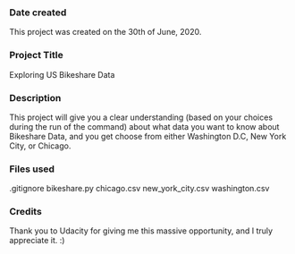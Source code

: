 ### Date created
This project was created on the 30th of June, 2020.

### Project Title
Exploring US Bikeshare Data

### Description
This project will give you a clear understanding (based on your choices during the run of the command) about what data you want to know about Bikeshare Data, and you get choose from either Washington D.C, New York City, or Chicago.

### Files used
.gitignore
bikeshare.py
chicago.csv
new_york_city.csv
washington.csv

### Credits
Thank you to Udacity for giving me this massive opportunity, and I truly appreciate it. :)
